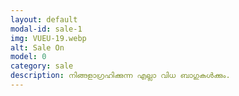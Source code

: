 ```yaml
---
layout: default
modal-id: sale-1
img: VUEU-19.webp
alt: Sale On 
model: 0
category: sale
description: നിങ്ങളാഗ്രഹിക്കുന്ന എല്ലാ വിധ ബാഗുകൾക്കും.
---
```

